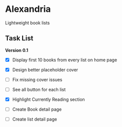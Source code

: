 #  Alexandria

Lightweight book lists 

## Task List

**Version 0.1**

- [x] Display first 10 books from every list on home page
- [x] Design better placeholder cover
- [ ] Fix missing cover issues
- [ ] See all button for each list
- [x] Highlight Currently Reading section
- [ ] Create Book detail page
- [ ] Create list detail page


